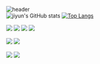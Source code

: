 
![header](https://capsule-render.vercel.app/api?type=rounded&text=Jiyun%20Park&fontSize=30&&fontColor=ffffff&height=300&desc=Frontend%20Developer&descSize=30&theme=tokyonight)<br/>
![jiyun's GitHub stats](https://github-readme-stats.vercel.app/api?username=jiyun-par&show_icons=true&theme=monokai)
[![Top Langs](https://github-readme-stats.vercel.app/api/top-langs/?username=jiyun-par&layout=compact)](https://github.com/jiyun-par/github-readme-stats)

<p align="left"><img src ="https://img.shields.io/badge/html5-E34F26.svg?&style=for-the-badge&logo=HTML&logoColor=white" align="center"/>
<img src ="https://img.shields.io/badge/css-1572B6.svg?&style=for-the-badge&logo=CSS&logoColor=white" align="center"/>
<img src ="https://img.shields.io/badge/javascript-0769AD.svg?&style=for-the-badge&logo=JAVASCRIPT&logoColor=white" align="center"/>
<img src ="https://img.shields.io/badge/jquery-F7DF1E.svg?&style=for-the-badge&logo=JQUERY&logoColor=white" align="center"/><br/><br/>
<img src ="https://img.shields.io/badge/react-61DAFB.svg?&style=for-the-badge&logo=REACT&logoColor=white" align="center"/>
<img src ="https://img.shields.io/badge/react%20query-FF4154.svg?&style=for-the-badge&logo=REACT%20Query&logoColor=white" align="center"/><br/><br/>
<img src ="https://img.shields.io/badge/vue-4FC08D.svg?&style=for-the-badge&logo=VUE&logoColor=white" align="center"/>
<img src ="https://img.shields.io/badge/typescript-3178C6.svg?&style=for-the-badge&logo=TYPESCRIPT&logoColor=white" align="center"/></p><br/>
